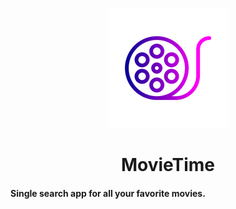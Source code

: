 <p align="center">
 <img src= "src/assets/movie2.png">
</p>

<h1 align="center">MovieTime</h1></h1>


#### Single search app for all your favorite movies.
